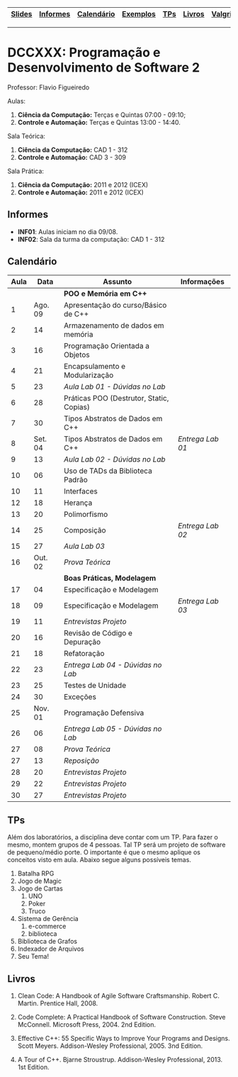 | [Slides] | [Informes] | [Calendário] | [Exemplos] | [TPs] | [Livros] | [Valgrind] |
|----------|------------|--------------|------------|-------|----------|------------|
- - -

# DCCXXX: Programação e Desenvolvimento de Software 2

Professor: Flavio Figueiredo

Aulas:
  1. **Ciência da Computação:** Terças e Quintas 07:00 - 09:10;
  1. **Controle e Automação:**  Terças e Quintas 13:00 - 14:40.

Sala Teórica:
  1. **Ciência da Computação:** CAD 1 - 312
  1. **Controle e Automação:** CAD 3 - 309

Sala Prática:
  1. **Ciência da Computação:** 2011 e 2012 (ICEX)
  1. **Controle e Automação:** 2011 e 2012 (ICEX)

## Informes

* **INF01**: Aulas iniciam no dia 09/08.
* **INF02**: Sala da turma da computação: CAD 1 - 312

## Calendário

| Aula | Data  | **Assunto**                           | Informações      |
|------|----|------------------------------------------|------------------|
|      |         | **POO e Memória em C++**            |                  |
| 1    | Ago. 09 | Apresentação do curso/Básico de C++ |                  |
| 2    | 14 | Armazenamento de dados em memória        |                  |
| 3    | 16 | Programação Orientada a Objetos          |                  |
| 4    | 21 | Encapsulamento e Modularização           |                  |
| 5    | 23 | *Aula Lab 01 - Dúvidas no Lab*           |                  |
| 6    | 28 | Práticas POO (Destrutor, Static, Copias) |                  |
| 7    | 30 | Tipos Abstratos de Dados em C++          |                  |
| 8    | Set. 04 | Tipos Abstratos de Dados em C++     | *Entrega Lab 01* |
| 9    | 13 | *Aula Lab 02 - Dúvidas no Lab*           |                  |
| 10   | 06 | Uso de TADs da Biblioteca Padrão         |                  |
| 10   | 11 | Interfaces                               |                  |
| 12   | 18 | Herança                                  |                  |
| 13   | 20 | Polimorfismo                             |                  |
| 14   | 25 | Composição                               | *Entrega Lab 02* |
| 15   | 27 | *Aula Lab 03*                            |                  |
| 16   | Out. 02 | *Prova Teórica*                     |                  |
|      |         | **Boas Práticas, Modelagem**        |                  |
| 17   | 04 | Especificação e Modelagem                |                  |
| 18   | 09 | Especificação e Modelagem                | *Entrega Lab 03* |
| 19   | 11 | *Entrevistas Projeto*                    |                  |
| 20   | 16 | Revisão de Código e Depuração            |                  |
| 21   | 18 | Refatoração                              |                  |
| 22   | 23 | *Entrega Lab 04 - Dúvidas no Lab*        |                  |
| 23   | 25 | Testes de Unidade                        |                  |
| 24   | 30 | Exceções                                 |                  |
| 25   | Nov. 01 | Programação Defensiva               |                  |
| 26   | 06 | *Entrega Lab 05 - Dúvidas no Lab*        |                  |
| 27   | 08 | *Prova Teórica*                          |                  |
| 27   | 13 | *Reposição*                              |                  |
| 28   | 20 | *Entrevistas Projeto*                    |                  |
| 29   | 22 | *Entrevistas Projeto*                    |                  |
| 30   | 27 | *Entrevistas Projeto*                    |                  |

## TPs

Além dos laboratórios, a disciplina deve contar com um TP. Para fazer o
mesmo, montem grupos de 4 pessoas. Tal TP será um projeto de software
de pequeno/médio porte. O importante é que o mesmo aplique os conceitos
visto em aula. Abaixo segue alguns possíveis temas.

  1. Batalha RPG
  1. Jogo de Magic
  1. Jogo de Cartas
     1. UNO
     1. Poker
     1. Truco
  1. Sistema de Gerência
     1. e-commerce
     1. biblioteca
  1. Biblioteca de Grafos
  1. Indexador de Arquivos
  1. Seu Tema!

## Livros

1. Clean Code: A Handbook of Agile Software Craftsmanship.
   Robert C. Martin.
   Prentice Hall, 2008.

1. Code Complete: A Practical Handbook of Software Construction.
   Steve McConnell.
   Microsoft Press, 2004. 2nd Edition.

1. Effective C++: 55 Specific Ways to Improve Your Programs and Designs.
   Scott Meyers.
   Addison-Wesley Professional, 2005. 3nd Edition.

1. A Tour of C++.
   Bjarne Stroustrup.
   Addison-Wesley Professional, 2013. 1st Edition.


[Slides]: https://drive.google.com/drive/folders/12AeGYRaQ0__plj503WBZSlYxJSNeIhcs?usp=sharing
[Calendário]: #calendário
[Informes]: #informes
[TPs]: #tps
[Bibliografia]: #bibliografia
[Livros]: #livros
[Exemplos]: ./exemplos
[Valgrind]: ./valgriddrmem
